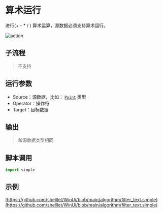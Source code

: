 # 算术运行
进行(+ - * / ) 算术运算，源数据必须支持算术运行。

![action](./images/2022-11-17_184608.png ':size=90%')

## 子流程

> 不支持

## 运行参数

* Source：源数据，比如： [`Point`](../../types/Point.md) 类型
* Operator：操作符
* Target：目标数据
  
## 输出

> 和源数据类型相同


## 脚本调用

```python
import simple


```

## 示例

[https://github.com/shelllet/WinUi/blob/main/algorithm/filter_text.simple](https://github.com/shelllet/WinUi/blob/main/algorithm/filter_text.simple)
